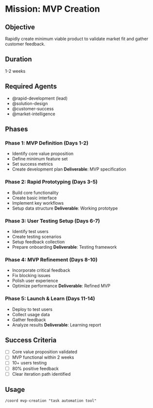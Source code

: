 # Mission: MVP Creation

## Objective
Rapidly create minimum viable product to validate market fit and gather customer feedback.

## Duration
1-2 weeks

## Required Agents
- @rapid-development (lead)
- @solution-design
- @customer-success
- @market-intelligence

## Phases

### Phase 1: MVP Definition (Days 1-2)
- Identify core value proposition
- Define minimum feature set
- Set success metrics
- Create development plan
**Deliverable**: MVP specification

### Phase 2: Rapid Prototyping (Days 3-5)
- Build core functionality
- Create basic interface
- Implement key workflows
- Setup data structure
**Deliverable**: Working prototype

### Phase 3: User Testing Setup (Days 6-7)
- Identify test users
- Create testing scenarios
- Setup feedback collection
- Prepare onboarding
**Deliverable**: Testing framework

### Phase 4: MVP Refinement (Days 8-10)
- Incorporate critical feedback
- Fix blocking issues
- Polish user experience
- Optimize performance
**Deliverable**: Refined MVP

### Phase 5: Launch & Learn (Days 11-14)
- Deploy to test users
- Collect usage data
- Gather feedback
- Analyze results
**Deliverable**: Learning report

## Success Criteria
- [ ] Core value proposition validated
- [ ] MVP functional within 2 weeks
- [ ] 10+ users testing
- [ ] 80% positive feedback
- [ ] Clear iteration path identified

## Usage
```
/coord mvp-creation "task automation tool"
```